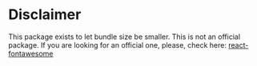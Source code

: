 # Disclaimer

This package exists to let bundle size be smaller. This is not an official package.
If you are looking for an official one, please, check here: [react-fontawesome](https://www.npmjs.com/package/react-fontawesome)